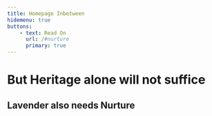 ```yaml
---
title: Homepage Inbetween
hidemenu: true
buttons:
    - text: Read On
      url: /#nurture
      primary: true
---
```

# But Heritage alone will not suffice
## Lavender also needs **Nurture**
